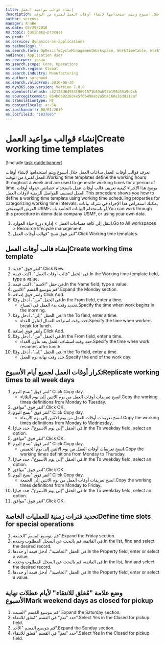 ```yaml
---
title: إنشاء قوالب مواعيد العمل
description: تعرف قوالب أوقات العمل ساعات العمل خلال أسبوع ويتم استخدامها لإنشاء أوقات العمل لفترة من الوقت.
author: sorenva
manager: AnnBe
ms.date: 08/29/2018
ms.topic: business-process
ms.prod: ''
ms.service: dynamics-ax-applications
ms.technology: ''
ms.search.form: OpResLifeCycleManagementWorkspace, WorkTimeTable, WorkTimeCopyDayDialog
audience: Application User
ms.reviewer: josaw
ms.search.scope: Core, Operations
ms.search.region: Global
ms.search.industry: Manufacturing
ms.author: sorenand
ms.search.validFrom: 2016-06-30
ms.dyn365.ops.version: Version 7.0.0
ms.openlocfilehash: c82126d64954f8691571b80ab97b198d58a9e2cb
ms.sourcegitcommit: 8b4b6a9226d4e5f66498ab2a5b4160e26dd112af
ms.translationtype: HT
ms.contentlocale: ar-SA
ms.lasthandoff: 08/01/2019
ms.locfileid: "1837695"
---
```

# <a name="create-working-time-templates"></a><span data-ttu-id="37185-103">إنشاء قوالب مواعيد العمل</span><span class="sxs-lookup"><span data-stu-id="37185-103">Create working time templates</span></span>

[!include [task guide banner](../../includes/task-guide-banner.md)]

<span data-ttu-id="37185-104">تعرف قوالب أوقات العمل ساعات العمل خلال أسبوع ويتم استخدامها لإنشاء أوقات العمل لفترة من الوقت.</span><span class="sxs-lookup"><span data-stu-id="37185-104">Working time templates define the working hours throughout a week and are used to generate working times for a period of time.</span></span> <span data-ttu-id="37185-105">يوضح هذا الإجراء كيفية تعريف قالب أوقات عمل باستخدام خصائص جدولة أوقات العمل لتصنيف الفواصل الزمنية لأوقات العمل.</span><span class="sxs-lookup"><span data-stu-id="37185-105">This procedure shows you how to define a working time template using working time scheduling properties for categorizing working time intervals.</span></span> <span data-ttu-id="37185-106">يمكنك استعراض هذا الإجراء في شركة بيانات العرض التوضيحي USMF، أو باستخدام البيانات الخاصة بك.</span><span class="sxs-lookup"><span data-stu-id="37185-106">You can walk through this procedure in demo data company USMF, or using your own data.</span></span>

1. <span data-ttu-id="37185-107">انتقل إلى كافة مساحات العمل > إدارة دورة حياة الموارد.</span><span class="sxs-lookup"><span data-stu-id="37185-107">Go to All workspaces > Resource lifecycle management.</span></span>
2. <span data-ttu-id="37185-108">انقر فوق نسخ "قوالب أوقات العمل".</span><span class="sxs-lookup"><span data-stu-id="37185-108">Click Working time templates.</span></span>

## <a name="create-working-time-template"></a><span data-ttu-id="37185-109">إنشاء قالب أوقات العمل</span><span class="sxs-lookup"><span data-stu-id="37185-109">Create working time template</span></span>
1. <span data-ttu-id="37185-110">انقر فوق "جديد".</span><span class="sxs-lookup"><span data-stu-id="37185-110">Click New.</span></span>
2. <span data-ttu-id="37185-111">في الحقل "قالب أوقات العمل"، اكتب قيمة.</span><span class="sxs-lookup"><span data-stu-id="37185-111">In the Working time template field, type a value.</span></span>
3. <span data-ttu-id="37185-112">في حقل "الاسم"، اكتب قيمة.</span><span class="sxs-lookup"><span data-stu-id="37185-112">In the Name field, type a value.</span></span>
4. <span data-ttu-id="37185-113">قم بتوسيع القسم "الاثنين".</span><span class="sxs-lookup"><span data-stu-id="37185-113">Expand the Monday section.</span></span>
5. <span data-ttu-id="37185-114">وانقر فوق إضافة.</span><span class="sxs-lookup"><span data-stu-id="37185-114">Click Add.</span></span>
6. <span data-ttu-id="37185-115">في الحقل "من"، أدخل وقتًا.</span><span class="sxs-lookup"><span data-stu-id="37185-115">In the From field, enter a time.</span></span>
    * <span data-ttu-id="37185-116">تحديد وقت بدء العمل في الصباح.</span><span class="sxs-lookup"><span data-stu-id="37185-116">Specify the time when work begins in the morning.</span></span>  
7. <span data-ttu-id="37185-117">في الحقل "إلى"، أدخل وقتًا.</span><span class="sxs-lookup"><span data-stu-id="37185-117">In the To field, enter a time.</span></span>
    * <span data-ttu-id="37185-118">حدد وقت استراحة العمال لتناول الغداء.</span><span class="sxs-lookup"><span data-stu-id="37185-118">Specify the time when workers break for lunch.</span></span>  
8. <span data-ttu-id="37185-119">وانقر فوق إضافة.</span><span class="sxs-lookup"><span data-stu-id="37185-119">Click Add.</span></span>
9. <span data-ttu-id="37185-120">في الحقل "من"، أدخل وقتًا.</span><span class="sxs-lookup"><span data-stu-id="37185-120">In the From field, enter a time.</span></span>
    * <span data-ttu-id="37185-121">حدد وقت استئناف العمل بعد تناول الغداء.</span><span class="sxs-lookup"><span data-stu-id="37185-121">Specify the time when work resumes after lunch.</span></span>  
10. <span data-ttu-id="37185-122">في الحقل "إلى"، أدخل وقتًا.</span><span class="sxs-lookup"><span data-stu-id="37185-122">In the To field, enter a time.</span></span>
    * <span data-ttu-id="37185-123">حدد وقت نهاية يوم العمل.</span><span class="sxs-lookup"><span data-stu-id="37185-123">Specify the end of the work day.</span></span>  

## <a name="replicate-working-times-to-all-week-days"></a><span data-ttu-id="37185-124">تكرار أوقات العمل لجميع أيام الأسبوع</span><span class="sxs-lookup"><span data-stu-id="37185-124">Replicate working times to all week days</span></span>
1. <span data-ttu-id="37185-125">انقر فوق "نسخ اليوم".</span><span class="sxs-lookup"><span data-stu-id="37185-125">Click Copy day.</span></span>
    * <span data-ttu-id="37185-126">انسخ تعريفات أوقات العمل من يوم الاثنين إلى يوم الثلاثاء.</span><span class="sxs-lookup"><span data-stu-id="37185-126">Copy the working times definitions from Monday to Tuesday.</span></span>  
2. <span data-ttu-id="37185-127">انقر فوق "موافق".</span><span class="sxs-lookup"><span data-stu-id="37185-127">Click OK.</span></span>
3. <span data-ttu-id="37185-128">انقر فوق "نسخ اليوم".</span><span class="sxs-lookup"><span data-stu-id="37185-128">Click Copy day.</span></span>
    * <span data-ttu-id="37185-129">انسخ تعريفات أوقات العمل من يوم الاثنين إلى يوم الأربعاء.</span><span class="sxs-lookup"><span data-stu-id="37185-129">Copy the working times definitions from Monday to Wednesday.</span></span>  
4. <span data-ttu-id="37185-130">في الحقل "إلى يوم الأسبوع"، حدد خيارًا.</span><span class="sxs-lookup"><span data-stu-id="37185-130">In the To weekday field, select an option.</span></span>
5. <span data-ttu-id="37185-131">انقر فوق "موافق".</span><span class="sxs-lookup"><span data-stu-id="37185-131">Click OK.</span></span>
6. <span data-ttu-id="37185-132">انقر فوق "نسخ اليوم".</span><span class="sxs-lookup"><span data-stu-id="37185-132">Click Copy day.</span></span>
    * <span data-ttu-id="37185-133">انسخ تعريفات أوقات العمل من يوم الاثنين إلى يوم الخميس.</span><span class="sxs-lookup"><span data-stu-id="37185-133">Copy the working times definitions from Monday to Thursday.</span></span>  
7. <span data-ttu-id="37185-134">في الحقل "إلى يوم الأسبوع"، حدد خيارًا.</span><span class="sxs-lookup"><span data-stu-id="37185-134">In the To weekday field, select an option.</span></span>
8. <span data-ttu-id="37185-135">انقر فوق "موافق".</span><span class="sxs-lookup"><span data-stu-id="37185-135">Click OK.</span></span>
9. <span data-ttu-id="37185-136">انقر فوق "نسخ اليوم".</span><span class="sxs-lookup"><span data-stu-id="37185-136">Click Copy day.</span></span>
    * <span data-ttu-id="37185-137">انسخ تعريفات أوقات العمل من يوم الاثنين إلى الجمعة.</span><span class="sxs-lookup"><span data-stu-id="37185-137">Copy the working times definitions from Monday to Friday.</span></span>  
10. <span data-ttu-id="37185-138">في الحقل "إلى يوم الأسبوع"، حدد خيارًا.</span><span class="sxs-lookup"><span data-stu-id="37185-138">In the To weekday field, select an option.</span></span>
11. <span data-ttu-id="37185-139">انقر فوق "موافق".</span><span class="sxs-lookup"><span data-stu-id="37185-139">Click OK.</span></span>

## <a name="define-time-slots-for-special-operations"></a><span data-ttu-id="37185-140">تحديد فترات زمنية للعمليات الخاصة</span><span class="sxs-lookup"><span data-stu-id="37185-140">Define time slots for special operations</span></span>
1. <span data-ttu-id="37185-141">قم بتوسيع القسم "الجمعة".</span><span class="sxs-lookup"><span data-stu-id="37185-141">Expand the Friday section.</span></span>
2. <span data-ttu-id="37185-142">في القائمة، قم بالبحث عن السجل المطلوب وحدده.</span><span class="sxs-lookup"><span data-stu-id="37185-142">In the list, find and select the desired record.</span></span>
3. <span data-ttu-id="37185-143">في الحقل "الخاصية"، أدخل قيمة أو حددها.</span><span class="sxs-lookup"><span data-stu-id="37185-143">In the Property field, enter or select a value.</span></span>
4. <span data-ttu-id="37185-144">في القائمة، قم بالبحث عن السجل المطلوب وحدده.</span><span class="sxs-lookup"><span data-stu-id="37185-144">In the list, find and select the desired record.</span></span>
5. <span data-ttu-id="37185-145">في الحقل "الخاصية"، أدخل قيمة أو حددها.</span><span class="sxs-lookup"><span data-stu-id="37185-145">In the Property field, enter or select a value.</span></span>

## <a name="mark-weekend-days-as-closed-for-pickup"></a><span data-ttu-id="37185-146">وضع علامة "مُغلق للانتقاء" لأيام عطلات نهاية الأسبوع</span><span class="sxs-lookup"><span data-stu-id="37185-146">Mark weekend days as closed for pickup</span></span>
1. <span data-ttu-id="37185-147">قم بتوسيع القسم "السبت".</span><span class="sxs-lookup"><span data-stu-id="37185-147">Expand the Saturday section.</span></span>
2. <span data-ttu-id="37185-148">حدد "نعم" في القسم "مُغلق للانتقاء".</span><span class="sxs-lookup"><span data-stu-id="37185-148">Select Yes in the Closed for pickup field.</span></span>
3. <span data-ttu-id="37185-149">قم بتوسيع القسم "الأحد".</span><span class="sxs-lookup"><span data-stu-id="37185-149">Expand the Sunday section.</span></span>
4. <span data-ttu-id="37185-150">حدد "نعم" في القسم "مُغلق للانتقاء".</span><span class="sxs-lookup"><span data-stu-id="37185-150">Select Yes in the Closed for pickup field.</span></span>


